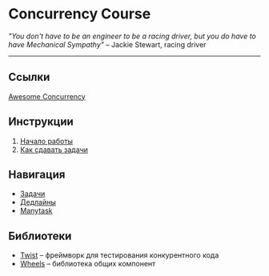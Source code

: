 # Concurrency Course

_"You don't have to be an engineer to be a racing driver, but you do have to have Mechanical Sympathy"_ – Jackie Stewart, racing driver

---

## Ссылки

[Awesome Concurrency](https://gitlab.com/Lipovsky/awesome-concurrency)

## Инструкции

1) [Начало работы](docs/setup.md)
2) [Как сдавать задачи](docs/ci.md)

## Навигация

- [Задачи](/tasks)
- [Дедлайны](/deadlines)
- [Manytask](http://178.154.225.159:5222/)

## Библиотеки

- [Twist](https://gitlab.com/Lipovsky/twist) – фреймворк для тестирования конкурентного кода
- [Wheels](https://gitlab.com/Lipovsky/wheels) – библиотека общих компонент

